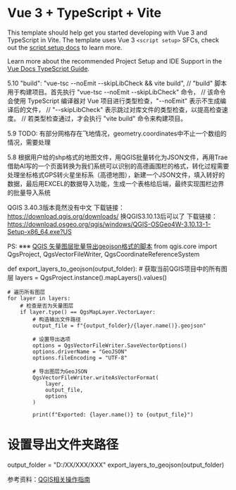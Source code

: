 # Vue 3 + TypeScript + Vite

This template should help get you started developing with Vue 3 and TypeScript in Vite. The template uses Vue 3 `<script setup>` SFCs, check out the [script setup docs](https://v3.vuejs.org/api/sfc-script-setup.html#sfc-script-setup) to learn more.

Learn more about the recommended Project Setup and IDE Support in the [Vue Docs TypeScript Guide](https://vuejs.org/guide/typescript/overview.html#project-setup).

5.10
"build": "vue-tsc --noEmit --skipLibCheck && vite build",
// "build" 脚本用于构建项目。首先执行 "vue-tsc --noEmit --skipLibCheck" 命令，
// 该命令会使用 TypeScript 编译器对 Vue 项目进行类型检查，"--noEmit" 表示不生成编译后的文件，
// "--skipLibCheck" 表示跳过对库文件的类型检查，以提高检查速度。
// 若类型检查通过，才会执行 "vite build" 命令来构建项目。

5.9
TODO: 有部分网格存在飞地情况，geometry.coordinates中不止一个数组的情况，需要处理

5.8 
根据用户给的shp格式的地图文件，用QGIS批量转化为JSON文件，再用Trae借助AI写的一个页面转换为我们系统可以识别的高德画围栏的格式，转化过程需要处理坐标格式GPS转火星坐标系（高德地图），新建一个JSON文件，填入转好的数据，最后用EXCEL的数据导入功能，生成一个表格给后端，最终实现围栏边界的批量导入系统



QGIS 3.40.3版本竟然没有中文
下载链接：https://download.qgis.org/downloads/
换QGIS3.10.13后可以了
下载链接：https://download.osgeo.org/qgis/windows/QGIS-OSGeo4W-3.10.13-1-Setup-x86_64.exe?US

PS:
  ※※※  [QGIS 矢量图层批量导出geojson格式的脚本](https://blog.csdn.net/pwl124/article/details/142487586?spm=1001.2014.3001.5506)
  from qgis.core import QgsProject, QgsVectorFileWriter, QgsCoordinateReferenceSystem

def export_layers_to_geojson(output_folder):
    # 获取当前QGIS项目中的所有图层
    layers = QgsProject.instance().mapLayers().values()
    
    # 遍历所有图层
    for layer in layers:
        # 检查是否为矢量图层
        if layer.type() == QgsMapLayer.VectorLayer:
            # 构造输出文件路径
            output_file = f"{output_folder}/{layer.name()}.geojson"
            
            # 设置导出选项
            options = QgsVectorFileWriter.SaveVectorOptions()
            options.driverName = "GeoJSON"
            options.fileEncoding = "UTF-8"
            
            # 导出图层为GeoJSON
            QgsVectorFileWriter.writeAsVectorFormat(
                layer,
                output_file,
                options
            )
            
            print(f"Exported: {layer.name()} to {output_file}")

# 设置导出文件夹路径
output_folder = "D:/XX/XXX/XXX"
export_layers_to_geojson(output_folder)

参考资料：[QGIS相关操作指南](https://zhuanlan.zhihu.com/p/590179830)
